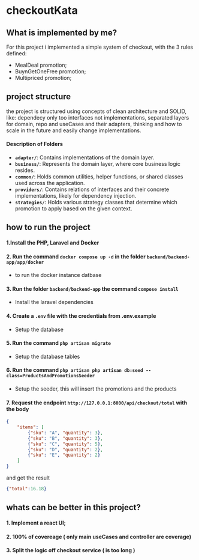 # checkoutKata

## What is implemented by me?

For this project i implemented a simple system of checkout, with the 3 rules defined: 
 - MealDeal promotion;
 - BuynGetOneFree promotion;
 - Multipriced promotion;

## project structure

the project is structured using concepts of clean architecture and SOLID, like: dependecy only too interfaces not implementations, separated layers for domain, repo and useCases and their adapters, thinking and how to scale in the future and easily change implementations.

#### Description of Folders
- **`adapter/`**: Contains implementations of the domain layer.
- **`business/`**: Represents the domain layer, where core business logic resides.
- **`common/`**: Holds common utilities, helper functions, or shared classes used across the application.
- **`providers/`**: Contains relations of interfaces and their concrete implementations, likely for dependency injection.
- **`strategies/`**: Holds various strategy classes that determine which promotion to apply based on the given context.


## how to run the project

#### 1.Install the PHP, Laravel and Docker
#### 2. Run the command `docker compose up -d` in the folder `backend/backend-app/app/docker`
- to run the docker instance datbase
#### 3. Run the folder `backend/backend-app` the command `compose install`
- Install the laravel dependencies

#### 4. Create a `.env` file with the credentials from .env.example
- Setup the database

#### 5. Run the command `php artisan migrate`
- Setup the database tables

#### 6. Run the command `php artisan php artisan db:seed --class=ProductsAndPromotionsSeeder`
- Setup the seeder, this will insert the promotions and the products

#### 7. Request the endpoint `http://127.0.0.1:8000/api/checkout/total` with the body 
```json
{
    "items": [
        {"sku": "A", "quantity": 3},
        {"sku": "B", "quantity": 3},
        {"sku": "C", "quantity": 5},
        {"sku": "D", "quantity": 2},
        {"sku": "E", "quantity": 2}
    ]
}
 ```
 and get the result
 ```json
{"total":16.18}
 ```

## whats can be better in this project?

#### 1. Implement a react UI;
#### 2. 100% of covereage ( only main useCases and controller are coverage)
#### 3. Split the logic off checkout service ( is too long )